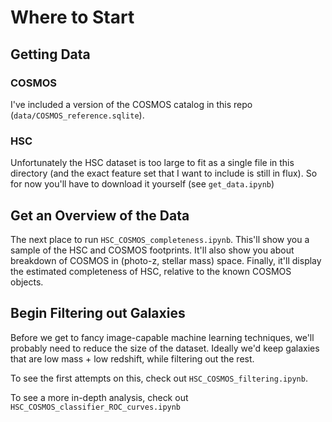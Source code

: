 # Where to Start

## Getting Data
### COSMOS
I've included a version of the COSMOS catalog in this repo (`data/COSMOS_reference.sqlite`).

### HSC
Unfortunately the HSC dataset is too large to fit as a single file in this directory (and the exact feature set that I want to include is still in flux). So for now you'll have to download it yourself (see `get_data.ipynb`)

## Get an Overview of the Data
The next place to run `HSC_COSMOS_completeness.ipynb`. This'll show you a sample of the HSC and COSMOS footprints. It'll also show you about breakdown of COSMOS in (photo-z, stellar mass) space.  Finally, it'll display the estimated completeness of HSC, relative to the known COSMOS objects.

## Begin Filtering out Galaxies
Before we get to fancy image-capable machine learning techniques, we'll probably need to reduce the size of the dataset. Ideally we'd keep galaxies that are low mass + low redshift, while filtering out the rest.

To see the first attempts on this, check out `HSC_COSMOS_filtering.ipynb`.

To see a more in-depth analysis, check out `HSC_COSMOS_classifier_ROC_curves.ipynb`
